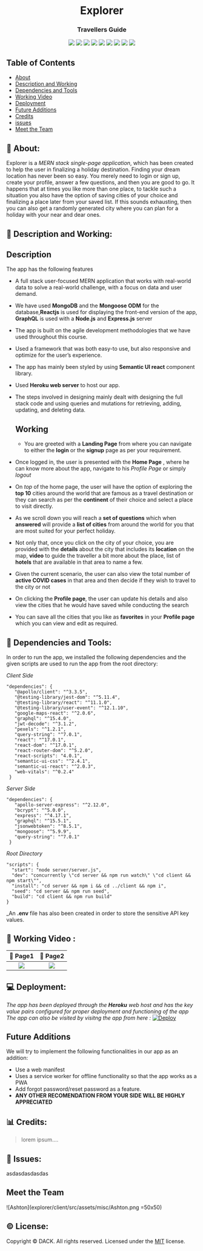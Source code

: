 <h1 align = "center">Explorer</h1>
 <h3 align = "center">Travellers Guide</h3>

<p align = "center">
  <img src="https://img.shields.io/npm/v/npm?color=red&logo=npm"/>
  <img src="https://img.shields.io/node/v/jest"/>
  <img src="https://img.shields.io/github/license/DACK-OF-ALL-TRADES/explorer?color=cyan&label=License&logo=github&logoColor=cyan"/>
  <img src="https://img.shields.io/github/issues/DACK-OF-ALL-TRADES/explorer?color=yellow&label=Issues&logo=github&logoColor=yellow">
  <img src="https://img.shields.io/github/last-commit/DACK-OF-ALL-TRADES/explorer?color=orange&label=Last%20Commit&logo=git&logoColor=orange">
  <img src="https://img.shields.io/github/contributors/DACK-OF-ALL-TRADES/explorer?color=yellow&label=Contributors&logo=git&logoColor=yellow">
  <img src="https://img.shields.io/github/languages/count/DACK-OF-ALL-TRADES/explorer?color=green&label=Languages&logo=github&logoColor=green">
  <img src="https://img.shields.io/github/languages/top/DACK-OF-ALL-TRADES/explorer?color=blue&label=ReactJS&logo=react&logoColor=white">
  <img src="https://img.shields.io/github/repo-size/DACK-OF-ALL-TRADES/explorer?color=purple&label=Repo%20Size&logo=github&logoColor=purple">
  
                                                                                    
</p>


 
 
## Table of Contents
* [About](#introduction)
* [Description and Working](#des)
* [Dependencies and Tools](#api)
* [Working Video](#details)
* [Deployment](#installations)
* [Future Additions](#future)
* [Credits](#credits)
* [issues](#issues)
* [Meet the Team](#meet)

 
## 🌲 About:
Explorer is a _MERN stack single-page application_, which has been created to help the user in finalizing a holiday destination. Finding your dream location has never been so easy. You merely need to login or sign up, create your profile, answer a few questions, and then you are good to go. It happens that at times you like more than one place, to tackle such a situation you also have the option of saving cities of your choice and finalizing a place later from your saved list. If this sounds exhausting, then you can also get a randomly generated city where you can plan for a holiday with your near and dear ones.
 
## 📓 Description and Working:
  ## Description
The app has the following features 
* A full stack user-focused MERN application that works with real-world data to solve a real-world challenge, with a focus on data and user demand.
* We have used  __MongoDB__ and the __Mongoose ODM__ for the database,__Reactjs__ is used for displaying the front-end version of the app, __GraphQL__ is used with a __Node.js__ and __Express.js__ server
* The app is built on the agile development methodologies that we have used throughout this course.
* Used a framework that was both easy-to use, but also responsive and optimize for the user’s experience.
* The app has mainly been styled by using __Semantic UI react__ component library.
* Used __Heroku web server__ to host our app.
* The steps involved in designing mainly dealt with designing the full stack code and using queries and mutations for retrieving, adding, updating, and deleting data.
 

 
   ## Working
  * You are greeted with a __Landing Page__ from where you can navigate to either the __login__ or the __signup__ page as per your requirement.
 * Once logged in, the user is presented with the __Home Page__ , where he can know more about the app, navigate to his _Profile Page_ or simply _logout_
 * On _top_ of the home page, the user will have the option of exploring the __top 10__ cities around the world that are famous as a travel destination or they can search as per the __continent__ of their choice and select a place to visit directly.
 * As we scroll down you will reach a __set of questions__ which when __answered__ will provide a __list of cities__ from around the world for you that are most suited for your perfect holiday.
 * Not only that, once you click on the city of your choice, you are provided with the __details__ about the city that includes its __location__ on the map, __video__ to guide the traveller a bit more about the place, list of __hotels__ that are available in that area to name a few.
 * Given the current scenario, the user can also view the total number of __active COVID cases__ in that area and then decide if they wish to travel to the city or not
 * On clicking the __Profile page__, the user can update his details and also view the cities that he would have saved while conducting the search
 * You can save all the cities that you like as __favorites__ in your __Profile page__ which you can view and edit as required.


   
## 🧰 Dependencies and Tools:
 In order to run the app, we installed the following dependencies and the given scripts are used to run the app from the root directory:

 _Client Side_
 ````
 "dependencies": {
    "@apollo/client": "^3.3.5",
    "@testing-library/jest-dom": "^5.11.4",
    "@testing-library/react": "^11.1.0",
    "@testing-library/user-event": "^12.1.10",
    "google-maps-react": "^2.0.6",
    "graphql": "^15.4.0",
    "jwt-decode": "^3.1.2",
    "pexels": "^1.2.1",
    "query-string": "^7.0.1",
    "react": "^17.0.1",
    "react-dom": "^17.0.1",
    "react-router-dom": "^5.2.0",
    "react-scripts": "4.0.1",
    "semantic-ui-css": "^2.4.1",
    "semantic-ui-react": "^2.0.3",
    "web-vitals": "^0.2.4"
  }
 
````

_Server Side_

 ````
 "dependencies": {
    "apollo-server-express": "^2.12.0",
    "bcrypt": "^5.0.0",
    "express": "^4.17.1",
    "graphql": "^15.5.1",
    "jsonwebtoken": "^8.5.1",
    "mongoose": "^5.9.9",
    "query-string": "^7.0.1"
  }
  ````
  
  _Root Directory_
  ````
 "scripts": {
    "start": "node server/server.js",
    "dev": "concurrently \"cd server && npm run watch\" \"cd client && npm start\"",
    "install": "cd server && npm i && cd ../client && npm i",
    "seed": "cd server && npm run seed",
    "build": "cd client && npm run build"
  }
  
 ````
 _An __.env__ file has also been created in order to store the sensitive API key values. 

 


## 🌄 Working Video :

📃 Page1                    | 📃 Page2
:-------------------------:   |:-------------------------:
![](/assets/ss1.png)      |![](/assets/ss2.png)


## 💻 Deployment:
_The app has been deployed through the __Heroku__ web host and has the key value pairs configured for proper deployment and functioning of the app 
The app can also be visited by visitng the app from here :_ 
[![Deploy](https://www.herokucdn.com/deploy/button.svg)](https://explorer-guide.herokuapp.com/)

## Future Additions
We will try to implement the following functionalities in our app as an addition:

* Use a web manifest
* Uses a service worker for offline functionality so that the app works as a PWA
* Add forgot password/reset password as a feature.
* __ANY OTHER RECOMENDATION FROM YOUR SIDE WILL BE HIGHLY APPRECIATED__



## 📊 Credits:

> lorem ipsum....


## 📮 Issues:
asdasdasdasdas

## Meet the Team 
![Ashton](explorer/client/src/assets/misc/Ashton.png =50x50)



## ©️ License:
Copyright © DACK. All rights reserved.
Licensed under the [MIT](https://github.com/DACK-OF-ALL-TRADES/explorer/blob/main/LICENSE) license.
